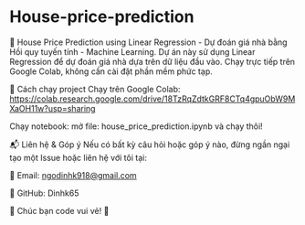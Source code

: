 # House-price-prediction
🏡 House Price Prediction using Linear Regression - Dự đoán giá nhà bằng Hồi quy tuyến tính - Machine Learning.
Dự án này sử dụng Linear Regression để dự đoán giá nhà dựa trên dữ liệu đầu vào.
Chạy trực tiếp trên Google Colab, không cần cài đặt phần mềm phức tạp.

🚀 Cách chạy project
Chạy trên Google Colab: https://colab.research.google.com/drive/18TzRqZdtkGRF8CTq4gpuObW9MXaOH11w?usp=sharing

Chạy notebook: mở file: house_price_prediction.ipynb và chạy thôi!

📬 Liên hệ & Góp ý
Nếu có bất kỳ câu hỏi hoặc góp ý nào, đừng ngần ngại tạo một Issue hoặc liên hệ với tôi tại:

📧 Email: ngodinhk918@gmail.com

🔗 GitHub: Dinhk65

🚀 Chúc bạn code vui vẻ! 🚀
